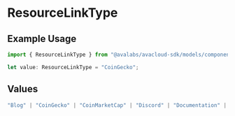 # ResourceLinkType

## Example Usage

```typescript
import { ResourceLinkType } from "@avalabs/avacloud-sdk/models/components";

let value: ResourceLinkType = "CoinGecko";
```

## Values

```typescript
"Blog" | "CoinGecko" | "CoinMarketCap" | "Discord" | "Documentation" | "Facebook" | "Github" | "Instagram" | "LinkedIn" | "Medium" | "Reddit" | "Support" | "Telegram" | "TikTok" | "Twitter" | "Website" | "Whitepaper" | "Youtube"
```